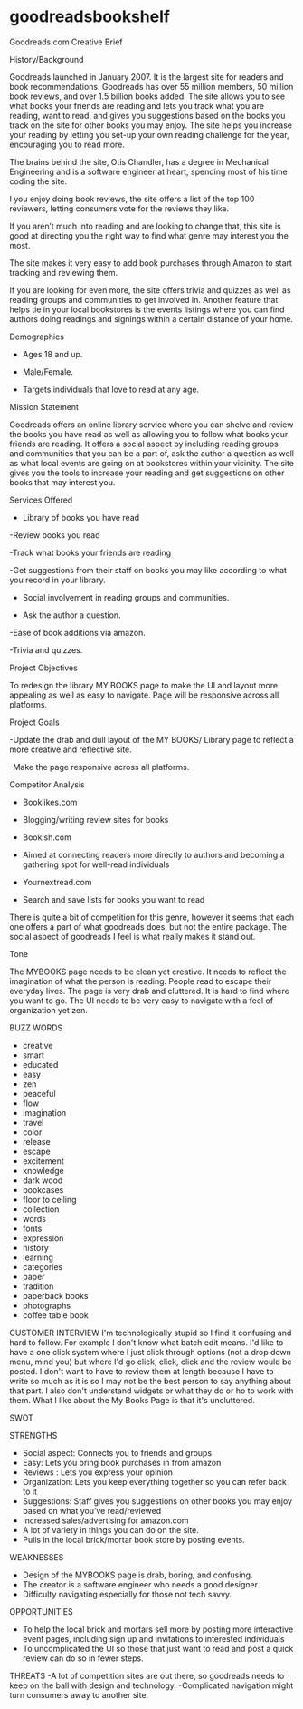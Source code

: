 # goodreadsbookshelf
Goodreads.com Creative Brief

History/Background

Goodreads launched in January 2007.  It is the largest site for readers and book recommendations. Goodreads has over 55 million members, 50 million book reviews, and over 1.5 billion books added.  The site allows you to see what books your friends are reading and lets you track what you are reading, want to read, and gives you suggestions based on the books you track on the site for other books you may enjoy. The site helps you increase your reading by letting you set-up your own reading challenge for the year, encouraging you to read more.  

The brains behind the site, Otis Chandler, has a degree in Mechanical Engineering and is a software engineer at heart, spending most of his time coding the site.

I you enjoy doing book reviews, the site offers a list of the top 100 reviewers, letting consumers vote for the reviews they like.  

If you aren’t much into reading and are looking to change that, this site is good at directing you the right way to find what genre may interest you the most.

The site makes it very easy to add book purchases through Amazon to start tracking and reviewing them.

If you are looking for even more, the site offers trivia and quizzes as well as reading groups and communities to get involved in. Another feature that helps tie in your local bookstores is the events listings where you can find authors doing readings and signings within a certain distance of your home.

Demographics

- Ages 18 and up.

- Male/Female.

- Targets individuals that love to read at any age.  


Mission Statement

Goodreads offers an online library service where you can shelve and review the books you have read as well as allowing you to follow what books your friends are reading. It offers a social aspect by including reading groups and communities that you can be a part of, ask the author a question as well as what local events are going on at bookstores within your vicinity.  The site gives you the tools to increase your reading and get suggestions on other books that may interest you.

Services Offered

- Library of books you have read

-Review books you read

-Track what books your friends are reading

-Get suggestions from their staff on books you may like according to what you record in your library.

- Social involvement in reading groups and communities.

- Ask the author a question.

-Ease of book additions via amazon.

-Trivia and quizzes.



Project Objectives

To redesign the library MY BOOKS page to make the UI and layout more appealing as well as easy to navigate. Page will be responsive across all platforms.

Project Goals

-Update the drab and dull layout of the MY BOOKS/ Library page to reflect a more creative and reflective site.  

-Make the page responsive across all platforms.

Competitor Analysis

- Booklikes.com
* Blogging/writing review sites for books
- Bookish.com
* Aimed at connecting readers more directly to authors and becoming a gathering spot for well-read individuals
- Yournextread.com
* Search and save lists for books you want to read

There is quite a bit of competition for this genre, however it seems that each one offers a part of what goodreads does, but not the entire package.  The social aspect of goodreads I feel is what really makes it stand out.

Tone

The MYBOOKS page needs to be clean yet creative.  It needs to reflect the imagination of what the person is reading. People read to escape their everyday lives.  The page is very drab and cluttered. It is hard to find where you want to go. The UI needs to be very easy to navigate with a feel of organization yet zen.


BUZZ WORDS


* creative
* smart
* educated
* easy
* zen
* peaceful
* flow
* imagination
* travel
* color
* release
* escape
* excitement
* knowledge
* dark wood
* bookcases
* floor to ceiling
* collection
* words
* fonts
* expression
* history
* learning
* categories
* paper
* tradition
* paperback books
* photographs
* coffee table book

CUSTOMER INTERVIEW
I'm technologically stupid so I find it confusing and hard to follow. For example I don't know what batch edit means. I'd like to have a one click system where I just click through options (not a drop down menu, mind you) but where I'd go click, click, click and the review would be posted. I don't want to have to review them at length because I have to write so much as it is so I may not be the best person to say anything about that part. I also don't understand widgets or what they do or ho to work with them. What I like about the My Books Page is that it's uncluttered.

SWOT

STRENGTHS
- Social aspect: Connects you to friends and groups
- Easy: Lets you bring book purchases in from amazon
- Reviews : Lets you express your opinion
- Organization: Lets you keep everything together so you can refer back to it
- Suggestions: Staff gives you suggestions on other books you may enjoy based on what you’ve read/reviewed
- Increased sales/advertising for amazon.com
- A lot of variety in things you can do on the site.
- Pulls in the local brick/mortar book store by posting events.

WEAKNESSES
- Design of the MYBOOKS page is drab, boring, and confusing.
- The creator is a software engineer who needs a good designer.
- Difficulty navigating especially for those not tech savvy.

OPPORTUNITIES
- To help the local brick and mortars sell more by posting more interactive event pages, including sign up and invitations to interested individuals
- To uncomplicated the UI so those that just want to read and post a quick review can do so in fewer steps.

THREATS
-A lot of competition sites are out there, so goodreads needs to keep on the ball with design and technology.
-Complicated navigation might turn consumers away to another site.

